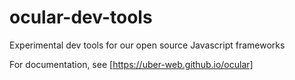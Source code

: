 # ocular-dev-tools

Experimental dev tools for our open source Javascript frameworks

For documentation, see [https://uber-web.github.io/ocular]
